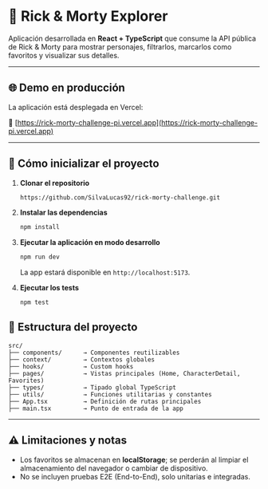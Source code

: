 # 🧪 Rick & Morty Explorer

Aplicación desarrollada en **React + TypeScript** que consume la API pública de Rick & Morty para mostrar personajes, filtrarlos, marcarlos como favoritos y visualizar sus detalles. 


---

## 🌐 Demo en producción

La aplicación está desplegada en Vercel:

🔗 [https://rick-morty-challenge-pi.vercel.app](https://rick-morty-challenge-pi.vercel.app)


---

## 🚀 Cómo inicializar el proyecto

1. **Clonar el repositorio**

   ```bash
   https://github.com/SilvaLucas92/rick-morty-challenge.git
   ```

2. **Instalar las dependencias**

   ```bash
   npm install
   ```


3. **Ejecutar la aplicación en modo desarrollo**

   ```bash
   npm run dev
   ```

   La app estará disponible en `http://localhost:5173`.

4. **Ejecutar los tests**

   ```bash
   npm test
   ```


## 🧩 Estructura del proyecto

```text
src/
├── components/      → Componentes reutilizables
├── context/         → Contextos globales 
├── hooks/           → Custom hooks 
├── pages/           → Vistas principales (Home, CharacterDetail, Favorites)
├── types/           → Tipado global TypeScript
├── utils/           → Funciones utilitarias y constantes
├── App.tsx          → Definición de rutas principales
├── main.tsx         → Punto de entrada de la app
```

---

## ⚠️ Limitaciones y notas

* Los favoritos se almacenan en **localStorage**; se perderán al limpiar el almacenamiento del navegador o cambiar de dispositivo.
* No se incluyen pruebas E2E (End-to-End), solo unitarias e integradas.


